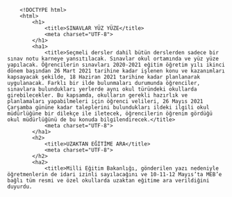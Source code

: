  <!-- HTML file -->
        <!DOCTYPE html>
        <html>
            <h1>
                <title>SINAVLAR YÜZ YÜZE</title>
                <meta charset="UTF-8">
            </h1>   
            <ha1>
                <title>Seçmeli dersler dahil bütün derslerden sadece bir sınav notu karneye yansıtılacak. Sınavlar okul ortamında ve yüz yüze yapılacak. Öğrencilerin sınavları 2020-2021 eğitim öğretim yılı ikinci dönem başından 26 Mart 2021 tarihine kadar işlenen konu ve kazanımları kapsayacak şekilde, 18 Haziran 2021 tarihine kadar planlanarak uygulanacak. Farklı bir ilde bulunmaları durumunda öğrenciler, sınavlara bulundukları yerlerde aynı okul türündeki okullarda girebilecekler. Bu kapsamda, okulların gerekli hazırlık ve planlamaları yapabilmeleri için öğrenci velileri, 26 Mayıs 2021 Çarşamba gününe kadar taleplerini bulundukları ildeki ilgili okul müdürlüğüne bir dilekçe ile iletecek, öğrencilerin öğrenim gördüğü okul müdürlüğünü de bu konuda bilgilendirecek.</title>
                <meta charset="UTF-8">
            </ha1>
            <h2>
                <title>UZAKTAN EĞİTİME ARA</title>
                <meta charset="UTF-8">
            </h2>
            <ha2>
                <title>Milli Eğitim Bakanlığı, gönderilen yazı nedeniyle öğretmenlerin de idari izinli sayılacağını ve 10-11-12 Mayıs’ta MEB’e bağlı tüm resmi ve özel okullarda uzaktan eğitime ara verildiğini duyurdu.
</title>
                <meta charset="UTF-8">
            </ha2>
            <h3>
                <title>Milli Eğitim Bakanı Selçuk duyurdu: ‘HEY saatleri’ uygulaması geliyor</title>
                <meta charset="UTF-8">
            </h3>
            <ha3>
                <title>Selçuk, bir öğrencinin “Hocam artık tüm günümüzü ağır bir şekilde derslere vermek yerine günün yarısında kendi yeteneklerimizi fark edebileceğimiz etkinlikler ve sanatsal alanlarla uğraşsak?” sorusuna cevap verdi.

Bakan Selçuk, yanıtında “Aynı fikirdeyim. Bu yüzden yeni ortaöğretim tasarımında HEY saatleri uygulanacak. Hayalinize, spor-sanat etkinliklerinize ve hayatın kendisine daha fazla vakit ayırabilin diye” ifadelerini kullandı.
</title>
                <meta charset="UTF-8">
            </ha3>
        </html>
